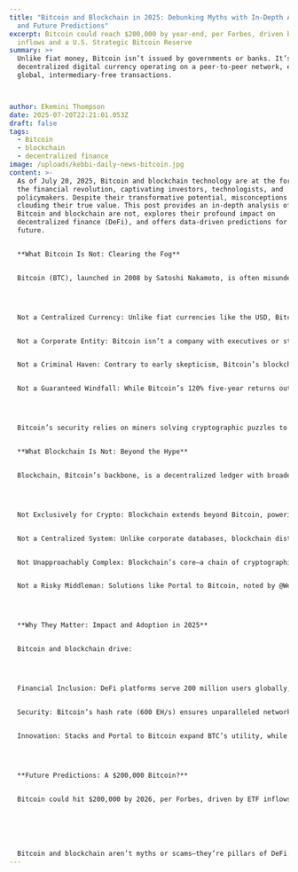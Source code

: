 ```yaml
---
title: "Bitcoin and Blockchain in 2025: Debunking Myths with In-Depth Analysis
  and Future Predictions"
excerpt: Bitcoin could reach $200,000 by year-end, per Forbes, driven by ETF
  inflows and a U.S. Strategic Bitcoin Reserve
summary: >+
  Unlike fiat money, Bitcoin isn’t issued by governments or banks. It’s a
  decentralized digital currency operating on a peer-to-peer network, enabling
  global, intermediary-free transactions.



author: Ekemini Thompson
date: 2025-07-20T22:21:01.053Z
draft: false
tags:
  - Bitcoin
  - blockchain
  - decentralized finance
image: /uploads/kebbi-daily-news-bitcoin.jpg
content: >-
  As of July 20, 2025, Bitcoin and blockchain technology are at the forefront of
  the financial revolution, captivating investors, technologists, and
  policymakers. Despite their transformative potential, misconceptions persist,
  clouding their true value. This post provides an in-depth analysis of what
  Bitcoin and blockchain are not, explores their profound impact on
  decentralized finance (DeFi), and offers data-driven predictions for their
  future.


  **What Bitcoin Is Not: Clearing the Fog**


  Bitcoin (BTC), launched in 2008 by Satoshi Nakamoto, is often misunderstood. Let’s dissect common myths:




  Not a Centralized Currency: Unlike fiat currencies like the USD, Bitcoin operates without banks or governments. It’s a decentralized digital currency on a peer-to-peer network, enabling direct, borderless transactions. In 2025, Bitcoin’s market cap exceeds $2 trillion, with a price of ~$100,000, per CoinMarketCap.


  Not a Corporate Entity: Bitcoin isn’t a company with executives or stocks. It’s a protocol with a capped supply of 21 million coins, designed to combat inflation. Its value stems from scarcity and trustless consensus, not corporate earnings.


  Not a Criminal Haven: Contrary to early skepticism, Bitcoin’s blockchain is a transparent ledger, making transactions traceable. U.S. regulatory clarity, including ETF approvals and a proposed Strategic Bitcoin Reserve, has legitimized BTC, with 60% of institutional investors holding crypto, per Fidelity.


  Not a Guaranteed Windfall: While Bitcoin’s 120% five-year returns outpace most assets, as noted on X, its volatility (30% annualized standard deviation) demands strategic investing, not speculative gambling.




  Bitcoin’s security relies on miners solving cryptographic puzzles to validate transactions, bundled into blocks on the blockchain, ensuring immutability without intermediaries.


  **What Blockchain Is Not: Beyond the Hype**


  Blockchain, Bitcoin’s backbone, is a decentralized ledger with broader applications. Here’s what it’s not:




  Not Exclusively for Crypto: Blockchain extends beyond Bitcoin, powering smart contracts and dApps. Stacks, a layer-2 solution, enhances Bitcoin’s programmability without altering its core, enabling DeFi and NFTs, as @ZawadiDB highlighted on X.


  Not a Centralized System: Unlike corporate databases, blockchain distributes data across thousands of nodes. Its cryptographic links ensure tamper-proof records, with Bitcoin’s blockchain processing $10 trillion in transactions since 2008.


  Not Unapproachably Complex: Blockchain’s core—a chain of cryptographically linked blocks—is straightforward. Platforms like Sapien, built on Ethereum’s Base, use blockchain for decentralized data labeling, gamifying user contributions, per @btcabi.


  Not a Risky Middleman: Solutions like Portal to Bitcoin, noted by @Web4Sunny, enable secure cross-chain BTC transfers without reliance on vulnerable bridges, reducing risks seen in 2022’s $3.7 billion bridge hacks.




  **Why They Matter: Impact and Adoption in 2025**


  Bitcoin and blockchain drive:




  Financial Inclusion: DeFi platforms serve 200 million users globally, per DeFiLlama, bypassing traditional banking.


  Security: Bitcoin’s hash rate (600 EH/s) ensures unparalleled network security.


  Innovation: Stacks and Portal to Bitcoin expand BTC’s utility, while stablecoins like USDC offer yield (5-8% APY).




  **Future Predictions: A $200,000 Bitcoin?**


  Bitcoin could hit $200,000 by 2026, per Forbes, driven by ETF inflows ($50 billion YTD) and U.S. policies. Blockchain adoption will surge, with Stacks and DeFi growing 30% annually. Risks include regulatory shifts and volatility.






  Bitcoin and blockchain aren’t myths or scams—they’re pillars of DeFi. By debunking misconceptions, their transformative power shines. Explore their potential in 2025!
---
```

